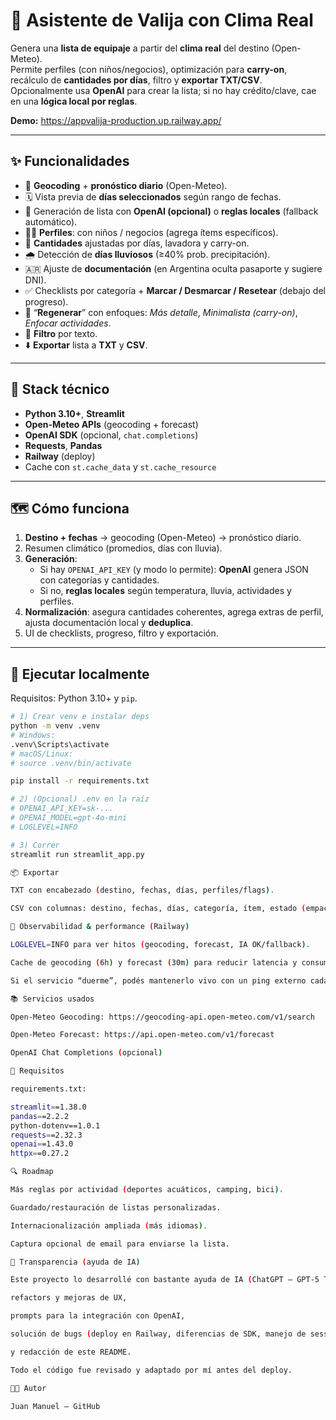 # 🧳 Asistente de Valija con Clima Real

Genera una **lista de equipaje** a partir del **clima real** del destino (Open-Meteo).  
Permite perfiles (con niños/negocios), optimización para **carry-on**, recálculo de **cantidades por días**, filtro y **exportar TXT/CSV**.  
Opcionalmente usa **OpenAI** para crear la lista; si no hay crédito/clave, cae en una **lógica local por reglas**.

**Demo:** https://appvalija-production.up.railway.app/

---

## ✨ Funcionalidades

- 🔎 **Geocoding** + **pronóstico diario** (Open-Meteo).
- 🗓️ Vista previa de **días seleccionados** según rango de fechas.
- 🧠 Generación de lista con **OpenAI (opcional)** o **reglas locales** (fallback automático).
- 👶👔 **Perfiles**: con niños / negocios (agrega ítems específicos).
- 🧦 **Cantidades** ajustadas por días, lavadora y carry-on.
- 🌧️ Detección de **días lluviosos** (≥40% prob. precipitación).
- 🇦🇷 Ajuste de **documentación** (en Argentina oculta pasaporte y sugiere DNI).
- ✅ Checklists por categoría + **Marcar / Desmarcar / Resetear** (debajo del progreso).
- 🔁 “**Regenerar**” con enfoques: *Más detalle*, *Minimalista (carry-on)*, *Enfocar actividades*.
- 🔎 **Filtro** por texto.
- ⬇️ **Exportar** lista a **TXT** y **CSV**.

---

## 🧰 Stack técnico

- **Python 3.10+**, **Streamlit**
- **Open-Meteo APIs** (geocoding + forecast)
- **OpenAI SDK** (opcional, `chat.completions`)
- **Requests**, **Pandas**
- **Railway** (deploy)
- Cache con `st.cache_data` y `st.cache_resource`

---

## 🗺️ Cómo funciona

1. **Destino + fechas** → geocoding (Open-Meteo) → pronóstico diario.  
2. Resumen climático (promedios, días con lluvia).  
3. **Generación**:
   - Si hay `OPENAI_API_KEY` (y modo lo permite): **OpenAI** genera JSON con categorías y cantidades.
   - Si no, **reglas locales** según temperatura, lluvia, actividades y perfiles.
4. **Normalización**: asegura cantidades coherentes, agrega extras de perfil, ajusta documentación local y **deduplica**.
5. UI de checklists, progreso, filtro y exportación.

---

## 🚀 Ejecutar localmente

Requisitos: Python 3.10+ y `pip`.

```bash
# 1) Crear venv e instalar deps
python -m venv .venv
# Windows:
.venv\Scripts\activate
# macOS/Linux:
# source .venv/bin/activate

pip install -r requirements.txt

# 2) (Opcional) .env en la raíz
# OPENAI_API_KEY=sk-...
# OPENAI_MODEL=gpt-4o-mini
# LOGLEVEL=INFO

# 3) Correr
streamlit run streamlit_app.py

📦 Exportar

TXT con encabezado (destino, fechas, días, perfiles/flags).

CSV con columnas: destino, fechas, días, categoría, ítem, estado (empacado).

🧯 Observabilidad & performance (Railway)

LOGLEVEL=INFO para ver hitos (geocoding, forecast, IA OK/fallback).

Cache de geocoding (6h) y forecast (30m) para reducir latencia y consumo.

Si el servicio “duerme”, podés mantenerlo vivo con un ping externo cada 15–30 min.

📚 Servicios usados

Open-Meteo Geocoding: https://geocoding-api.open-meteo.com/v1/search

Open-Meteo Forecast: https://api.open-meteo.com/v1/forecast

OpenAI Chat Completions (opcional)

🧾 Requisitos

requirements.txt:

streamlit==1.38.0
pandas==2.2.2
python-dotenv==1.0.1
requests==2.32.3
openai==1.43.0
httpx==0.27.2

🔍 Roadmap

Más reglas por actividad (deportes acuáticos, camping, bici).

Guardado/restauración de listas personalizadas.

Internacionalización ampliada (más idiomas).

Captura opcional de email para enviarse la lista.

🤝 Transparencia (ayuda de IA)

Este proyecto lo desarrollé con bastante ayuda de IA (ChatGPT – GPT-5 Thinking) como pair programmer para:

refactors y mejoras de UX,

prompts para la integración con OpenAI,

solución de bugs (deploy en Railway, diferencias de SDK, manejo de session_state en Streamlit),

y redacción de este README.

Todo el código fue revisado y adaptado por mí antes del deploy.

🧑‍💻 Autor

Juan Manuel — GitHub

